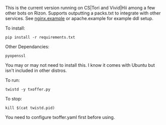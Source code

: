 This is the current version running on CS|Tori and Vivid|Hii among a few other bots on Rizon.
Supports outputting a packs.txt to integrate with other services.
See [nginx.example](nginx.example) or apache.example for example ddl setup.

To install:

`pip install -r requirements.txt`

Other Dependancies:

`pyopenssl`

You may or may not need to install this. I know it comes with Ubuntu but isn't included in other distros.

To run:

`twistd -y txoffer.py`

To stop:

`kill $(cat twistd.pid)`

You need to configure txoffer.yaml first before using.

